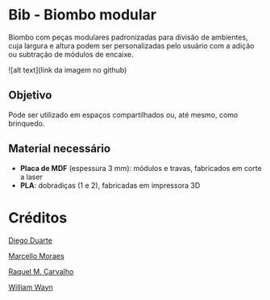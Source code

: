 # Bib - Biombo modular

Biombo com peças modulares padronizadas para divisão de ambientes, cuja largura e altura podem ser personalizadas pelo usuário com a adição ou subtração de módulos de encaixe.

![alt text](link da imagem no github)


## Objetivo

Pode ser utilizado em espaços compartilhados ou, até mesmo, como brinquedo.

## Material necessário

- **Placa de MDF** (espessura 3 mm): módulos e travas, fabricados em corte a laser
- **PLA**: dobradiças (1 e 2), fabricadas em impressora 3D


# Créditos

[Diego Duarte](https://www.linkedin.com/in/diego-duarte-inov)

[Marcello Moraes](http://facebook.com/marcello.moraes5)

[Raquel M. Carvalho](https://br.linkedin.com/in/raquelmachadocarvalho)

[William Wayn](https://github.com/WillzWayn)
